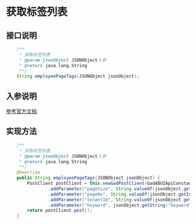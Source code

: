 # 获取标签列表

## 接口说明
```java
    /**
     * 获取标签列表
     * @param jsonObject JSONObject入参
     * @return java.lang.String
     **/
    String employeePageTags(JSONObject jsonObject);
```
## 入参说明
[参考官方文档](https://openplatform-portal.dg-work.cn/#/doc-jsapi?apiType=serverapi&docKey=2652)
## 实现方法
```java
    /**
     * 获取标签列表
     * @param jsonObject JSONObject入参
     * @return java.lang.String
     **/
    @Override
    public String employeePageTags(JSONObject jsonObject) {
        PostClient postClient = this.newGadPostClient(GadABUIApiConstants.ABUI_TAG_PAGE_TAGS)
                .addParameter("pageSize", String.valueOf(jsonObject.getInteger("pageSize")))
                .addParameter("pageNo", String.valueOf(jsonObject.getInteger("pageNo")))
                .addParameter("tenantId", String.valueOf(jsonObject.getLong("tenantId")))
                .addParameter("keyword", jsonObject.getString("keyword"));
        return postClient.post();
    }
```